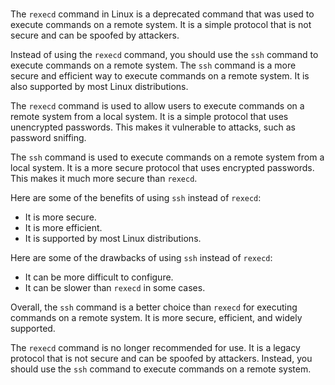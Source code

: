 # 

The `rexecd` command in Linux is a deprecated command that was used to execute commands on a remote system. It is a simple protocol that is not secure and can be spoofed by attackers.

Instead of using the `rexecd` command, you should use the `ssh` command to execute commands on a remote system. The `ssh` command is a more secure and efficient way to execute commands on a remote system. It is also supported by most Linux distributions.

The `rexecd` command is used to allow users to execute commands on a remote system from a local system. It is a simple protocol that uses unencrypted passwords. This makes it vulnerable to attacks, such as password sniffing.

The `ssh` command is used to execute commands on a remote system from a local system. It is a more secure protocol that uses encrypted passwords. This makes it much more secure than `rexecd`.

Here are some of the benefits of using `ssh` instead of `rexecd`:

* It is more secure.
* It is more efficient.
* It is supported by most Linux distributions.

Here are some of the drawbacks of using `ssh` instead of `rexecd`:

* It can be more difficult to configure.
* It can be slower than `rexecd` in some cases.

Overall, the `ssh` command is a better choice than `rexecd` for executing commands on a remote system. It is more secure, efficient, and widely supported.

The `rexecd` command is no longer recommended for use. It is a legacy protocol that is not secure and can be spoofed by attackers. Instead, you should use the `ssh` command to execute commands on a remote system.
